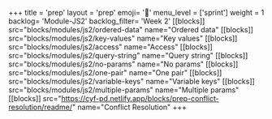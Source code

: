 +++
title = 'prep'
layout = 'prep'
emoji= '📝'
menu_level = ['sprint']
weight = 1
backlog= 'Module-JS2'
backlog_filter= 'Week 2'
[[blocks]]
src="blocks/modules/js2/ordered-data"
name="Ordered data"
[[blocks]]
src="blocks/modules/js2/key-values"
name="Key values"
[[blocks]]
src="blocks/modules/js2/access"
name="Access"
[[blocks]]
src="blocks/modules/js2/query-string"
name="Query string"
[[blocks]]
src="blocks/modules/js2/no-params"
name="No params"
[[blocks]]
src="blocks/modules/js2/one-pair"
name="One pair"
[[blocks]]
src="blocks/modules/js2/variable-keys"
name="Variable keys"
[[blocks]]
src="blocks/modules/js2/multiple-params"
name="Multiple params"
[[blocks]]
src="https://cyf-pd.netlify.app/blocks/prep-conflict-resolution/readme/"
name="Conflict Resolution"
+++
